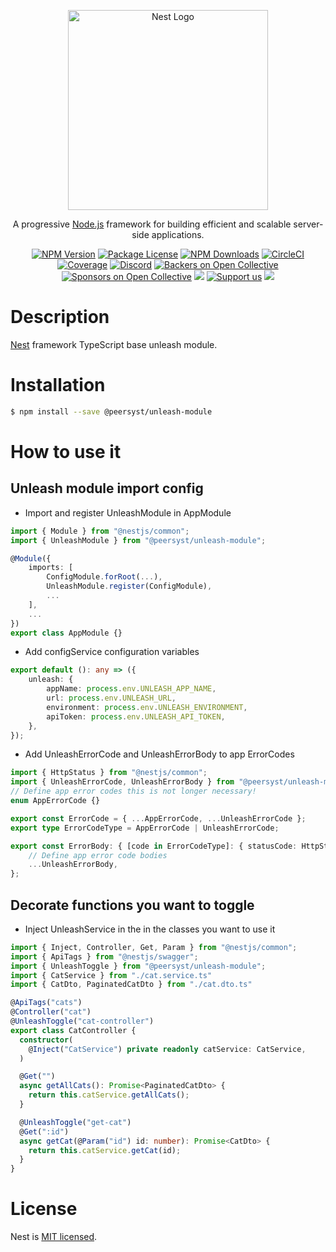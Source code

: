 <p align="center">
  <a href="http://nestjs.com/" target="blank"><img src="https://nestjs.com/img/logo_text.svg" width="320" alt="Nest Logo" /></a>
</p>

[circleci-image]: https://img.shields.io/circleci/build/github/nestjs/nest/master?token=abc123def456
[circleci-url]: https://circleci.com/gh/nestjs/nest

  <p align="center">A progressive <a href="http://nodejs.org" target="_blank">Node.js</a> framework for building efficient and scalable server-side applications.</p>
    <p align="center">
<a href="https://www.npmjs.com/~nestjscore" target="_blank"><img src="https://img.shields.io/npm/v/@nestjs/core.svg" alt="NPM Version" /></a>
<a href="https://www.npmjs.com/~nestjscore" target="_blank"><img src="https://img.shields.io/npm/l/@nestjs/core.svg" alt="Package License" /></a>
<a href="https://www.npmjs.com/~nestjscore" target="_blank"><img src="https://img.shields.io/npm/dm/@nestjs/common.svg" alt="NPM Downloads" /></a>
<a href="https://circleci.com/gh/nestjs/nest" target="_blank"><img src="https://img.shields.io/circleci/build/github/nestjs/nest/master" alt="CircleCI" /></a>
<a href="https://coveralls.io/github/nestjs/nest?branch=master" target="_blank"><img src="https://coveralls.io/repos/github/nestjs/nest/badge.svg?branch=master#9" alt="Coverage" /></a>
<a href="https://discord.gg/G7Qnnhy" target="_blank"><img src="https://img.shields.io/badge/discord-online-brightgreen.svg" alt="Discord"/></a>
<a href="https://opencollective.com/nest#backer" target="_blank"><img src="https://opencollective.com/nest/backers/badge.svg" alt="Backers on Open Collective" /></a>
<a href="https://opencollective.com/nest#sponsor" target="_blank"><img src="https://opencollective.com/nest/sponsors/badge.svg" alt="Sponsors on Open Collective" /></a>
  <a href="https://paypal.me/kamilmysliwiec" target="_blank"><img src="https://img.shields.io/badge/Donate-PayPal-ff3f59.svg"/></a>
    <a href="https://opencollective.com/nest#sponsor"  target="_blank"><img src="https://img.shields.io/badge/Support%20us-Open%20Collective-41B883.svg" alt="Support us"></a>
  <a href="https://twitter.com/nestframework" target="_blank"><img src="https://img.shields.io/twitter/follow/nestframework.svg?style=social&label=Follow"></a>
</p>

# Description

[Nest](https://github.com/nestjs/nest) framework TypeScript base unleash module.

# Installation

```bash
$ npm install --save @peersyst/unleash-module
```

# How to use it

## Unleash module import config

- Import and register UnleashModule in AppModule
```typescript
import { Module } from "@nestjs/common";
import { UnleashModule } from "@peersyst/unleash-module";

@Module({
    imports: [
        ConfigModule.forRoot(...),
        UnleashModule.register(ConfigModule),
        ...
    ],
    ...
})
export class AppModule {}
```

- Add configService configuration variables
```typescript
export default (): any => ({
    unleash: {
        appName: process.env.UNLEASH_APP_NAME,
        url: process.env.UNLEASH_URL,
        environment: process.env.UNLEASH_ENVIRONMENT,
        apiToken: process.env.UNLEASH_API_TOKEN,
    },
});
```

- Add UnleashErrorCode and UnleashErrorBody to app ErrorCodes
```typescript
import { HttpStatus } from "@nestjs/common";
import { UnleashErrorCode, UnleashErrorBody } from "@peersyst/unleash-module";
// Define app error codes this is not longer necessary!
enum AppErrorCode {}

export const ErrorCode = { ...AppErrorCode, ...UnleashErrorCode };
export type ErrorCodeType = AppErrorCode | UnleashErrorCode;

export const ErrorBody: { [code in ErrorCodeType]: { statusCode: HttpStatus; message: string } } = {
    // Define app error code bodies
    ...UnleashErrorBody,
};
```

## Decorate functions you want to toggle

- Inject UnleashService in the in the classes you want to use it
```typescript
import { Inject, Controller, Get, Param } from "@nestjs/common";
import { ApiTags } from "@nestjs/swagger";
import { UnleashToggle } from "@peersyst/unleash-module";
import { CatService } from "./cat.service.ts"
import { CatDto, PaginatedCatDto } from "./cat.dto.ts"

@ApiTags("cats")
@Controller("cat")
@UnleashToggle("cat-controller")
export class CatController {
  constructor(
    @Inject("CatService") private readonly catService: CatService,
  )

  @Get("")
  async getAllCats(): Promise<PaginatedCatDto> {
    return this.catService.getAllCats();
  }

  @UnleashToggle("get-cat")
  @Get(":id")
  async getCat(@Param("id") id: number): Promise<CatDto> {
    return this.catService.getCat(id);
  }
}
```


# License

Nest is [MIT licensed](LICENSE).
